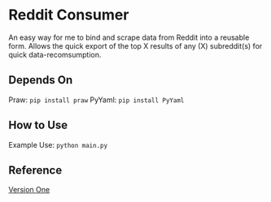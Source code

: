 # Reddit Consumer

An easy way for me to bind and scrape data from Reddit into a reusable form.
Allows the quick export of the top X results of any (X) subreddit(s) for quick data-recomsumption.

## Depends On

Praw: `pip install praw`
PyYaml: `pip install PyYaml`

## How to Use

Example Use: `python main.py`

## Reference

[Version One](https://github.com/ColeyG/python-reddit-scraper)
